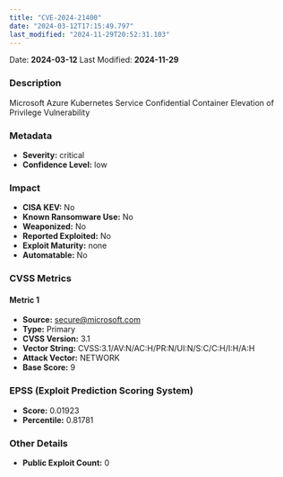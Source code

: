 ```yaml
---
title: "CVE-2024-21400"
date: "2024-03-12T17:15:49.797"
last_modified: "2024-11-29T20:52:31.103"
---
```




Date: **2024-03-12** Last Modified: **2024-11-29**

### Description  
Microsoft Azure Kubernetes Service Confidential Container Elevation of Privilege Vulnerability

### Metadata  
- **Severity:** critical
- **Confidence Level:** low

### Impact  
- **CISA KEV:** No
- **Known Ransomware Use:** No
- **Weaponized:** No
- **Reported Exploited:** No
- **Exploit Maturity:** none
- **Automatable:** No

### CVSS Metrics  

#### Metric 1
- **Source:** secure@microsoft.com
- **Type:** Primary
- **CVSS Version:** 3.1
- **Vector String:** CVSS:3.1/AV:N/AC:H/PR:N/UI:N/S:C/C:H/I:H/A:H
- **Attack Vector:** NETWORK
- **Base Score:** 9


### EPSS (Exploit Prediction Scoring System)  
- **Score:** 0.01923
- **Percentile:** 0.81781

### Other Details  
- **Public Exploit Count:** 0
